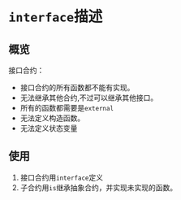 # `interface`描述

## 概览
接口合约：
* 接口合约的所有函数都不能有实现。
* 无法继承其他合约,不过可以继承其他接口。
* 所有的函数都需要是`external`
* 无法定义构造函数。
* 无法定义状态变量


## 使用
1. 接口合约用`interface`定义
2. 子合约用`is`继承抽象合约，并实现未实现的函数。